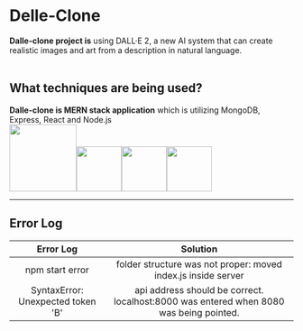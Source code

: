 # Delle-Clone
**Dalle-clone project is** using DALL·E 2, a new AI system that can create realistic images and art from a description in natural language.<br><br>

## What techniques are being used?
**Dalle-clone is MERN stack application** which is utilizing MongoDB, Express, React and Node.js <br>
<img src="https://user-images.githubusercontent.com/49248131/216709718-5e225895-68f6-4c65-b1b8-628a17b2193e.jpg" height="119"/><img src="https://user-images.githubusercontent.com/49248131/216709781-66f9c8be-4a35-4c1b-b7a3-a464467dce3d.png" height="80"/><img src="https://user-images.githubusercontent.com/49248131/216710704-009f9816-6f9a-4043-a3a2-8f02777582d0.png" height="80"/><img src="https://user-images.githubusercontent.com/49248131/216709749-87070e17-225e-4e07-a6ae-bcc375e4134e.png" height="80"/>
___

## Error Log

|Error Log|Solution|
|:--:|:--:|
|npm start error|folder structure was not proper: moved index.js inside server|
|SyntaxError: Unexpected token 'B'|api address should be correct. localhost:8000 was entered when 8080 was being pointed.|

